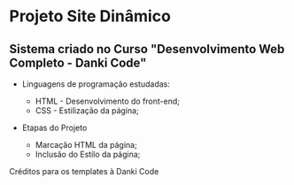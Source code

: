 # Projeto Site Dinâmico

## Sistema criado no Curso "Desenvolvimento Web Completo - Danki Code"

- Linguagens de programação estudadas:
    - HTML - Desenvolvimento do front-end;
    - CSS - Estilização da página;

- Etapas do Projeto
    - Marcação HTML da página;
    - Inclusão do Estilo da página;

Créditos para os templates à Danki Code